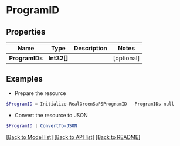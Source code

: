 # ProgramID
## Properties

Name | Type | Description | Notes
------------ | ------------- | ------------- | -------------
**ProgramIDs** | **Int32[]** |  | [optional] 

## Examples

- Prepare the resource
```powershell
$ProgramID = Initialize-RealGreenSaPSProgramID  -ProgramIDs null
```

- Convert the resource to JSON
```powershell
$ProgramID | ConvertTo-JSON
```

[[Back to Model list]](../README.md#documentation-for-models) [[Back to API list]](../README.md#documentation-for-api-endpoints) [[Back to README]](../README.md)

